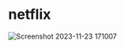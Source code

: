 # netflix
 
![Screenshot 2023-11-23 171007](https://github.com/RV2915/netflix/assets/146526270/e721d4ce-0943-4f0b-a8c1-1c5d5a5c9164)
